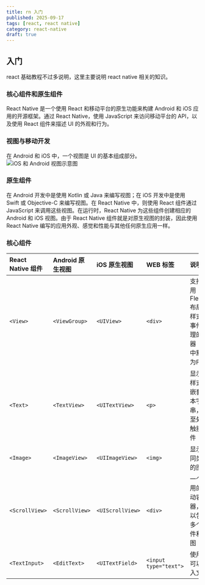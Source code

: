 ```yaml
---
title: rn 入门
published: 2025-09-17
tags: [react, react native]
category: react-native
draft: true
---
```


## 入门
react 基础教程不过多说明，这里主要说明 react native 相关的知识。

### 核心组件和原生组件
React Native 是一个使用 React 和移动平台的原生功能来构建 Android 和 iOS 应用的开源框架。通过 React Native，使用 JavaScript 来访问移动平台的 API，以及使用 React 组件来描述 UI 的外观和行为。

### 视图与移动开发
在 Android 和 iOS 中，一个视图是 UI 的基本组成部分。
![iOS 和 Android 视图示意图](https://cdn.jsdelivr.net/gh/reactnativecn/react-native-website@gh-pages/docs/assets/diagram_ios-android-views.svg)

### 原生组件
在 Android 开发中是使用 Kotlin 或 Java 来编写视图；在 iOS 开发中是使用 Swift 或 Objective-C 来编写视图。在 React Native 中，则使用 React 组件通过 JavaScript 来调用这些视图。在运行时，React Native 为这些组件创建相应的 Android 和 iOS 视图。由于 React Native 组件就是对原生视图的封装，因此使用 React Native 编写的应用外观、感觉和性能与其他任何原生应用一样。

### 核心组件
| React Native 组件 | Android 原生视图 | iOS 原生视图 | WEB 标签 | 说明 |
|:-----------------|:----------------|:------------|:---------|:-----|
| `<View>`         | `<ViewGroup>`   | `<UIView>`  | `<div>`  | 支持使用FlexBox布局、样式、事件处理的容器（RN中默认为Flex） |
| `<Text>`         | `<TextView>`    | `<UITextView>` | `<p>`   | 显示、样式和嵌套文本字符串，甚至处理触摸事件 |
| `<Image>`        | `<ImageView>`   | `<UIImageView>` | `<img>` | 显示不同类型的图片 |
| `<ScrollView>`   | `<ScrollView>`  | `<UIScrollView>` | `<div>` | 一个通用的滚动容器，可以包含多个组件和视图 |
| `<TextInput>`    | `<EditText>`    | `<UITextField>` | `<input type="text">` | 使用户可以输入文本 |